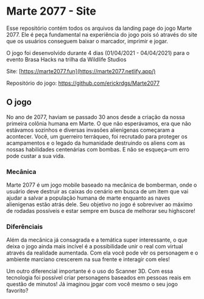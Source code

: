 # Marte 2077 - Site

Esse repositório contém todos os arquivos da landing page do jogo Marte 2077. Ele é peça fundamental na experiência do jogo pois só através do site que os usuários conseguem baixar o marcador, imprimir e jogar.

O jogo foi desenvolvido durante 4 dias (01/04/2021 - 04/04/2021) para o evento Brasa Hacks na trilha da Wildlife Studios

Site: [https://marte2077.fun](https://marte2077.netlify.app/)

Repositório do jogo: https://github.com/erickrdgs/Marte2077

## O jogo
No ano de 2077, haviam se passado 30 anos desde a criação da nossa primeira colônia humana em Marte. O que não esperávamos, era que não estávamos sozinhos e diversas invasões alienígenas começaram a acontecer. Você, um guerreiro terráqueo, foi recrutado para proteger os acampamentos e o legado da humanidade destruindo os aliens com as nossas habilidades centenárias com bombas. E não se esqueça–um erro pode custar a sua vida.

### Mecânica
Marte 2077 é um jogo mobile baseado na mecânica de bomberman, onde o usuário deve destruir as caixas do cenário em busca de um item que vai ajudar a salvar a população humana de marte enquanto as naves alienigenas estão atrás dele. 
Seu objetivo no jogo é sobreviver ao máximo de rodadas possíveis e estar sempre em busca de melhorar seu highscore!

### Diferênciais
Além da mecânica já consagrada e a temática super interessante, o que deixa o jogo ainda mais incível é a possibilidade unir o real com virtual através da realidade aumentada. Com ela você pode vêr os personagem e o ambiente marciano crescerem na sua frente e interagir com eles!

Um outro diferencial importante é o uso do Scanner 3D. Com essa tecnologia foi possível criar personagens baseados em pessoas reais em questão de minutos! Já imaginou jpgar com você mesmo o seu jogo favorito? 
